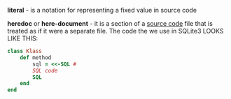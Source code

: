 **literal** - is a notation for representing a fixed value in source code

**heredoc** or **here-document** - it is a section of a [source code](https://en.wikipedia.org/wiki/Source_code) file that is treated as if it were a separate file. The code the we use in SQLite3 LOOKS  LIKE THIS:

```ruby
class Klass
	def method
        sql = <<-SQL #
        SQL code
        SQL
	end
end
```
